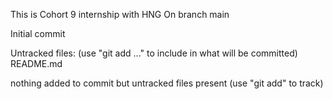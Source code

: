 This is Cohort 9 internship with HNG
On branch main

Initial commit

Untracked files:
  (use "git add <file>..." to include in what will be committed)
	README.md

nothing added to commit but untracked files present (use "git add" to track)
